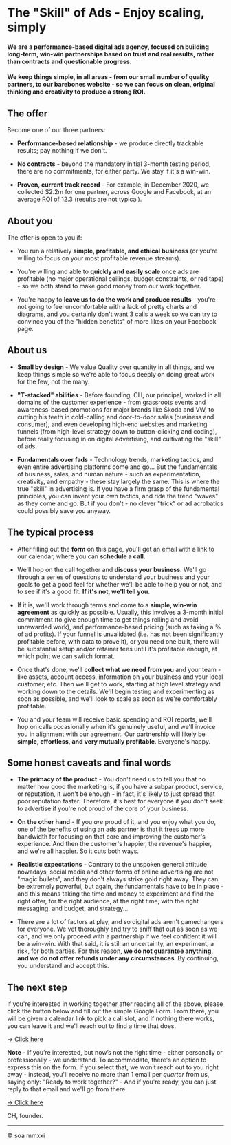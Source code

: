 # The "Skill" of Ads - Enjoy scaling, simply

#### We are a performance-based digital ads agency, focused on building long-term, win-win partnerships based on trust and real results, rather than contracts and questionable progress.

#### We keep things simple, in all areas - from our small number of quality partners, to our barebones website - so we can focus on clean, original thinking and creativity to produce a strong ROI.


## The offer

Become one of our three partners:

- **Performance-based relationship** - we produce directly trackable results; pay nothing if we don't.

- **No contracts** - beyond the mandatory initial 3-month testing period, there are no commitments, for either party. We stay if it's a win-win.

- **Proven, current track record** - For example, in December 2020, we collected $2.2m for one partner, across Google and Facebook, at an average ROI of 12.3 (results are not typical).


## About you

The offer is open to you if:

- You run a relatively **simple, profitable, and ethical business** (or you're willing to focus on your most profitable revenue streams).

- You're willing and able to **quickly and easily scale** once ads are profitable (no major operational ceilings, budget constraints, or red tape) - so we both stand to make good money from our work together.

- You're happy to **leave us to do the work and produce results** - you're not going to feel uncomfortable with a lack of pretty charts and diagrams, and you certainly don't want 3 calls a week so we can try to convince you of the "hidden benefits" of more likes on your Facebook page.


## About us

- **Small by design** - We value Quality over quantity in all things, and we keep things simple so we're able to focus deeply on doing great work for the few, not the many.

- **"T-stacked" abilities** - Before founding, CH, our principal, worked in all domains of the customer experience - from grassroots events and awareness-based promotions for major brands like Škoda and VW, to cutting his teeth in cold-calling and door-to-door sales (business and consumer), and even developing high-end websites and marketing funnels (from high-level strategy down to button-clicking and coding), before really focusing in on digital advertising, and cultivating the "skill" of ads.

- **Fundamentals over fads** - Technology trends, marketing tactics, and even entire advertising platforms come and go... But the fundamentals of business, sales, and human nature - such as experimentation, creativity, and empathy - these stay largely the same. This is where the true "skill" in advertising is. If you have a firm grasp of the fundamental principles, you can invent your own tactics, and ride the trend "waves" as they come and go. But if you don't - no clever "trick" or ad acrobatics could possibly save you anyway.


## The typical process

- After filling out the **form** on this page, you'll get an email with a link to our calendar, where you can **schedule a call**.

- We'll hop on the call together and **discuss your business**. We'll go through a series of questions to understand your business and your goals to get a good feel for whether we'll be able to help you or not, and to see if it's a good fit. **If it's not, we'll tell you**.

- If it is, we'll work through terms and come to a **simple, win-win agreement** as quickly as possible. Usually, this involves a 3-month initial commitment (to give enough time to get things rolling and avoid unrewarded work), and performance-based pricing (such as taking a % of ad profits). If your funnel is unvalidated (i.e. has not been significantly profitable before, with data to prove it), or you need one built, there will be substantial setup and/or retainer fees until it's profitable enough, at which point we can switch format.

- Once that's done, we'll **collect what we need from you** and your team - like assets, account access, information on your business and your ideal customer, etc. Then we'll get to work, starting at high level strategy and working down to the details. We'll begin testing and experimenting as soon as possible, and we'll look to scale as soon as we're comfortably profitable.

- You and your team will receive basic spending and ROI reports, we'll hop on calls occasionally when it's genuinely useful, and we'll invoice you in alignment with our agreement. Our partnership will likely be **simple, effortless, and very mutually profitable**. Everyone's happy.



## Some honest caveats and final words

- **The primacy of the product** - You don't need us to tell you that no matter how good the marketing is, if you have a subpar product, service, or reputation, it won't be enough - in fact, it's likely to just spread that poor reputation faster. Therefore, it's best for everyone if you don't seek to advertise if you're not proud of the core of your business.

- **On the other hand** - If you _are_ proud of it, and you enjoy what you do, one of the benefits of using an ads partner is that it frees up more bandwidth for focusing on that core and improving the customer's experience. And then the customer's happier, the revenue's happier, and we're all happier. So it cuts both ways.

- **Realistic expectations** - Contrary to the unspoken general attitude nowadays, social media and other forms of online advertising are not "magic bullets", and they don't always strike gold right away. They can be extremely powerful, but again, the fundamentals have to be in place - and this means taking the time and money to experiment and find the right offer, for the right audience, at the right time, with the right messaging, and budget, and strategy...

- There are a lot of factors at play, and so digital ads aren't gamechangers for everyone. We vet thoroughly and try to sniff that out as soon as we can, and we only proceed with a partnership if we feel confident it will be a win-win. With that said, it is still an uncertainty, an experiment, a risk, for both parties. For this reason, **we do not guarantee anything, and we do not offer refunds under any circumstances**. By continuing, you understand and accept this.



## The next step

If you're interested in working together after reading all of the above, please click the button below and fill out the simple Google Form. From there, you will be given a calendar link to pick a call slot, and if nothing there works, you can leave it and we'll reach out to find a time that does.

[-> Click here](https://www.skillofads.com/survey)

**Note** - If you’re interested, but now’s not the right time - either personally or professionally - we understand. To accommodate, there's an option to express this on the form. If you select that, we won't reach out to you right away - instead, you'll receive no more than 1 email per _quarter_ from us, saying only: "Ready to work together?" - And if you're ready, you can just reply to that email and we'll go from there.

[-> Click here](https://www.skillofads.com/survey)

CH, founder.



******

© soa mmxxi
